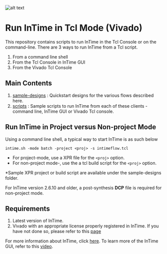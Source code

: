 ![alt text](images/Plunify_Logo_300.png)

# Run InTime in Tcl Mode (Vivado)
This repository contains scripts to run InTime in the Tcl Console or on the command-line. There are 3 ways to run InTime from a Tcl script.
1. From a command line shell
2. From the Tcl Console in InTime GUI 
3. From the Vivado Tcl Console

## Main Contents
1. [sample-designs](sample-designs/) : Quickstart designs for the various flows described here.
2. [scripts](scripts/) : Sample scripts to run InTime from each of these clients - command line, InTime GUI or Vivado Tcl console. 

## Run InTime in Project versus Non-project Mode
Using a command line shell, a typical way to start InTime is as such below

```intime.sh -mode batch -project <proj> -s intimeflow.tcl```

* For project-mode, use a XPR file for the ```<proj>``` option.
* For non-project mode-, use the a tcl build script for the ```<proj>``` option.

*Sample XPR project or build script are available under the sample-designs folder.

For InTime version 2.6.10 and older, a post-synthesis **DCP** file is required for non-project mode. 

## Requirements
1. Latest version of InTime.
2. Vivado with an appropriate license properly registered in InTime. If you have not done so, please refer to this [page](scripts/intime/configuration)

For more information about InTime, click [here](https://www.plunify.com/en/intime/). To learn more of the InTime GUI, refer to this [video](https://www.youtube.com/watch?v=lQvY_XZ3R7w).
